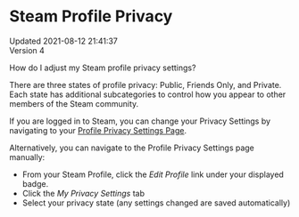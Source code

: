 # Steam Profile Privacy
Updated 2021-08-12 21:41:37  
Version 4  

How do I adjust my Steam profile privacy settings?  
  
There are three states of profile privacy: Public, Friends Only, and Private. Each state has additional subcategories to control how you appear to other members of the Steam community.  
  
If you are logged in to Steam, you can change your Privacy Settings by navigating to your [Profile Privacy Settings Page](https://steamcommunity.com/my/edit/settings).  
  
Alternatively, you can navigate to the Profile Privacy Settings page manually:  
  

* From your Steam Profile, click the *Edit Profile* link under your displayed badge.
* Click the *My Privacy Settings* tab
* Select your privacy state (any settings changed are saved automatically)